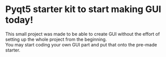 # Pyqt5 starter kit to start making GUI today!

This small project was made to be able to create GUI without the effort of setting up the whole project from the beginning.<br>
You may start coding your own GUI part and put that onto the pre-made starter.